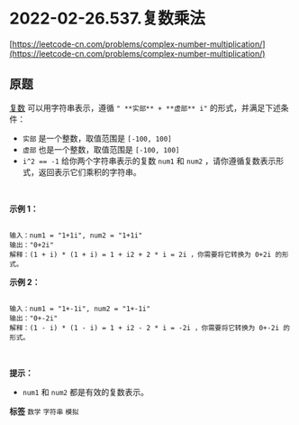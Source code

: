 # 2022-02-26.537.复数乘法
[https://leetcode-cn.com/problems/complex-number-multiplication/](https://leetcode-cn.com/problems/complex-number-multiplication/)
## 原题
<a href="https://baike.baidu.com/item/%E5%A4%8D%E6%95%B0/254365?fr=aladdin" target="_blank">复数</a> 可以用字符串表示，遵循 `" **实部** + **虚部** i"` 的形式，并满足下述条件：
-  `实部` 是一个整数，取值范围是 `[-100, 100]` 
-  `虚部` 也是一个整数，取值范围是 `[-100, 100]` 
-  `i^2 == -1` 
给你两个字符串表示的复数 `num1` 和 `num2` ，请你遵循复数表示形式，返回表示它们乘积的字符串。

 

 **示例 1：** 

```

输入：num1 = "1+1i", num2 = "1+1i"
输出："0+2i"
解释：(1 + i) * (1 + i) = 1 + i2 + 2 * i = 2i ，你需要将它转换为 0+2i 的形式。

```
 **示例 2：** 

```

输入：num1 = "1+-1i", num2 = "1+-1i"
输出："0+-2i"
解释：(1 - i) * (1 - i) = 1 + i2 - 2 * i = -2i ，你需要将它转换为 0+-2i 的形式。 

```
 

 **提示：** 
-  `num1` 和 `num2` 都是有效的复数表示。
 
**标签**
`数学` `字符串` `模拟` 


##
```go

```
>
